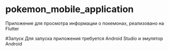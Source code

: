 # pokemon_mobile_application
Приложение для просмотра информации о покемонах, реализовано на Flutter

#Запуск
Для запуска приложения требуется Android Studio и эмулятор Android
